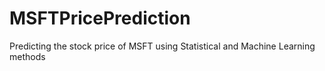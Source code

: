 # MSFTPricePrediction
Predicting the stock price of MSFT using Statistical and Machine Learning methods
